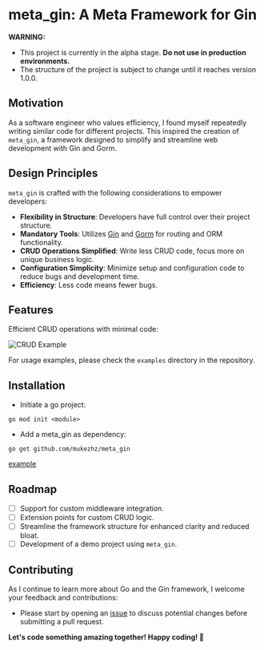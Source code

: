 # meta_gin: A Meta Framework for Gin

**WARNING:**
- This project is currently in the alpha stage. **Do not use in production environments.**
- The structure of the project is subject to change until it reaches version 1.0.0.

## Motivation

As a software engineer who values efficiency, I found myself repeatedly writing similar code for different projects. This inspired the creation of `meta_gin`, a framework designed to simplify and streamline web development with Gin and Gorm.

## Design Principles

`meta_gin` is crafted with the following considerations to empower developers:

- **Flexibility in Structure**: Developers have full control over their project structure.
- **Mandatory Tools**: Utilizes [Gin](https://github.com/gin-gonic/gin) and [Gorm](https://gorm.io) for routing and ORM functionality.
- **CRUD Operations Simplified**: Write less CRUD code, focus more on unique business logic.
- **Configuration Simplicity**: Minimize setup and configuration code to reduce bugs and development time.
- **Efficiency**: Less code means fewer bugs.

## Features

Efficient CRUD operations with minimal code:

![CRUD Example](https://github.com/mukezhz/meta_gin/assets/43813670/681dcb65-1dea-47c8-b01f-87e26d67cf7e)

For usage examples, please check the `examples` directory in the repository.

## Installation
- Initiate a go project:
```
go mod init <module>
````
- Add a meta_gin as dependency:
```
go get github.com/mukezhz/meta_gin
```

[example](https://github.com/mukezhz/meta_gin/tree/main/example)

## Roadmap

- [ ] Support for custom middleware integration.
- [ ] Extension points for custom CRUD logic.
- [ ] Streamline the framework structure for enhanced clarity and reduced bloat.
- [ ] Development of a demo project using `meta_gin`.

## Contributing

As I continue to learn more about Go and the Gin framework, I welcome your feedback and contributions:
- Please start by opening an [issue](https://github.com/mukezhz/meta_gin/issues/new) to discuss potential changes before submitting a pull request.

**Let's code something amazing together! Happy coding! 🙇**

